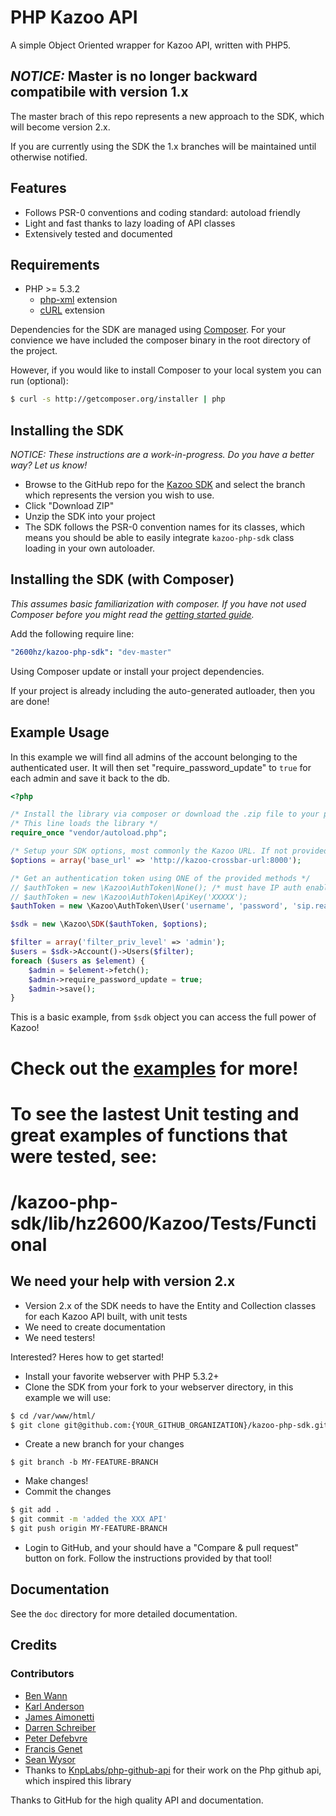 # PHP Kazoo API

A simple Object Oriented wrapper for Kazoo API, written with PHP5.

## _NOTICE:_ Master is no longer backward compatibile with version 1.x

The master brach of this repo represents a new approach to the SDK, which will become version 2.x.

If you are currently using the SDK the 1.x branches will be maintained until otherwise notified.

## Features

* Follows PSR-0 conventions and coding standard: autoload friendly
* Light and fast thanks to lazy loading of API classes
* Extensively tested and documented

## Requirements

* PHP >= 5.3.2
  * [php-xml](http://php.net/manual/en/refs.xml.php) extension
  * [cURL](http://php.net/manual/en/book.curl.php) extension

Dependencies for the SDK are managed using [Composer](http://getcomposer.org).  For your convience we have included the composer binary in the root directory of the project.

However, if you would like to install Composer to your local system you can run (optional):
```bash
$ curl -s http://getcomposer.org/installer | php
```

## Installing the SDK
_NOTICE: These instructions are a work-in-progress. Do you have a better way? Let us know!_

* Browse to the GitHub repo for the [Kazoo SDK](https://github.com/2600hz/kazoo-php-sdk) and select the branch which represents the version you wish to use.
* Click "Download ZIP"
* Unzip the SDK into your project
* The SDK follows the PSR-0 convention names for its classes, which means you should be able to easily integrate `kazoo-php-sdk` class loading in your own autoloader.

## Installing the SDK (with Composer)

_This assumes basic familiarization with composer.  If you have not used Composer before you might read the [getting started guide](https://getcomposer.org/doc/00-intro.md)._

Add the following require line:

```yaml
"2600hz/kazoo-php-sdk": "dev-master"
```

Using Composer update or install your project dependencies.

If your project is already including the auto-generated autloader, then you are done!

## Example Usage

In this example we will find all admins of the account belonging to the authenticated user.  It will then set "require_password_update" to `true` for each admin and save it back to the db.


```php
<?php

/* Install the library via composer or download the .zip file to your project folder. */
/* This line loads the library */
require_once "vendor/autoload.php";

/* Setup your SDK options, most commonly the Kazoo URL. If not provided defaults to localhost */
$options = array('base_url' => 'http://kazoo-crossbar-url:8000');

/* Get an authentication token using ONE of the provided methods */
// $authToken = new \Kazoo\AuthToken\None(); /* must have IP auth enabled on Kazoo */
// $authToken = new \Kazoo\AuthToken\ApiKey('XXXXX');
$authToken = new \Kazoo\AuthToken\User('username', 'password', 'sip.realm');

$sdk = new \Kazoo\SDK($authToken, $options);

$filter = array('filter_priv_level' => 'admin');
$users = $sdk->Account()->Users($filter);
foreach ($users as $element) {
    $admin = $element->fetch();
    $admin->require_password_update = true;
    $admin->save();
}

```

This is a basic example, from `$sdk` object you can access the full power of Kazoo!

# Check out the [examples](docs/Examples/index.md) for more!
#
# To see the lastest Unit testing and great examples of functions that were tested, see:
# /kazoo-php-sdk/lib/hz2600/Kazoo/Tests/Functional

## We need your help with version 2.x
* Version 2.x of the SDK needs to have the Entity and Collection classes for each Kazoo API built, with unit tests
* We need to create documentation
* We need testers!

Interested?  Heres how to get started!
* Install your favorite webserver with PHP 5.3.2+
* Clone the SDK from your fork to your webserver directory, in this example we will use:
```bash
$ cd /var/www/html/
$ git clone git@github.com:{YOUR_GITHUB_ORGANIZATION}/kazoo-php-sdk.git
```
* Create a new branch for your changes
```base
$ git branch -b MY-FEATURE-BRANCH
```
* Make changes!
* Commit the changes
```bash
$ git add .
$ git commit -m 'added the XXX API'
$ git push origin MY-FEATURE-BRANCH
```
* Login to GitHub, and your should have a "Compare & pull request" button on fork.  Follow the instructions provided by that tool!

## Documentation

See the `doc` directory for more detailed documentation.

## Credits

### Contributors
- [Ben Wann](https://github.com/tickbw)
- [Karl Anderson](https://github.com/k-anderson)
- [James Aimonetti](https://github.com/jamesaimonetti)
- [Darren Schreiber](https://github.com/dschreiber)
- [Peter Defebvre](https://github.com/macpie)
- [Francis Genet](https://github.com/frifri)
- [Sean Wysor](https://github.com/swysor)
- Thanks to [KnpLabs/php-github-api](https://github.com/KnpLabs/php-github-api) for their work on the Php github api, which inspired this library

Thanks to GitHub for the high quality API and documentation.
